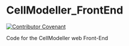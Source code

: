 # CellModeller_FrontEnd
[![Contributor Covenant](https://img.shields.io/badge/Contributor%20Covenant-2.1-4baaaa.svg)](https://github.com/cellmodeller/CellModeller/blob/master/Community/code_of_conduct.md)

Code for the CellModeller web Front-End 
